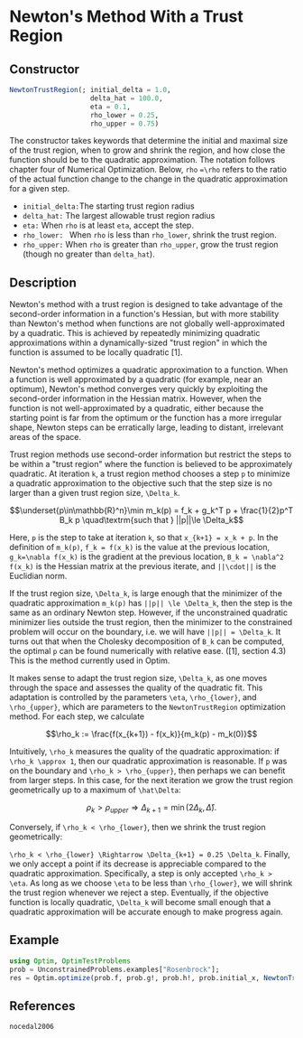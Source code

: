 # Newton's Method With a Trust Region
## Constructor
```julia
NewtonTrustRegion(; initial_delta = 1.0,
                    delta_hat = 100.0,
                    eta = 0.1,
                    rho_lower = 0.25,
                    rho_upper = 0.75)
```

The constructor takes keywords that determine the initial and maximal size of the trust region, when to grow and shrink the region, and how close the function should be to the quadratic approximation.  The notation follows chapter four of Numerical Optimization.  Below, ```rho``` ``=\rho`` refers to the ratio of the actual function change to the change in the quadratic approximation for a given step.

* `initial_delta:`The starting trust region radius
*  `delta_hat:` The largest allowable trust region radius
*  `eta:` When ```rho``` is at least ```eta```, accept the step.
*  `rho_lower: ` When ```rho``` is less than ```rho_lower```, shrink the trust region.
*  `rho_upper:` When ```rho``` is greater than ```rho_upper```, grow the trust region (though no greater than ```delta_hat```).

## Description
Newton's method with a trust region is designed to take advantage of the second-order information in a function's Hessian, but with more stability than Newton's method when functions are not globally well-approximated by a quadratic.  This is achieved by repeatedly minimizing quadratic approximations within a dynamically-sized "trust region" in which the function is assumed to be locally quadratic [1].

Newton's method optimizes a quadratic approximation to a function.  When a function is well approximated by a quadratic (for example, near an optimum), Newton's method converges very quickly by exploiting the second-order information in the Hessian matrix.  However, when the function is not well-approximated by a quadratic, either because the starting point is far from the optimum or the function has a more irregular shape, Newton steps can be erratically large, leading to distant, irrelevant areas of the space.

Trust region methods use second-order information but restrict the steps to be within a "trust region" where the function is believed to be approximately quadratic.  At iteration ``k``, a trust region method chooses a step ``p`` to minimize a quadratic approximation to the objective such that the step size is no larger than a given trust region size, ``\Delta_k``.

```math
\underset{p\in\mathbb{R}^n}\min m_k(p) = f_k + g_k^T p + \frac{1}{2}p^T B_k p \quad\textrm{such that } ||p||\le \Delta_k
```

Here, ``p`` is the step to take at iteration ``k``, so that ``x_{k+1} = x_k + p``.   In the definition of ``m_k(p)``, ``f_k = f(x_k)`` is the value at the previous location, ``g_k=\nabla f(x_k)`` is the gradient at the previous location, ``B_k = \nabla^2 f(x_k)`` is the Hessian matrix at the previous iterate, and ``||\cdot||`` is the Euclidian norm.

If the trust region size, ``\Delta_k``, is large enough that the minimizer of the quadratic approximation ``m_k(p)`` has ``||p|| \le \Delta_k``, then the step is the same as an ordinary Newton step.  However, if the unconstrained quadratic minimizer lies outside the trust region, then the minimizer to the constrained problem will occur on the boundary, i.e. we will have ``||p|| = \Delta_k``.  It turns out that when the Cholesky decomposition of ``B_k`` can be computed, the optimal ``p`` can be found numerically with relative ease.  ([1], section 4.3)  This is the method currently used in Optim.

It makes sense to adapt the trust region size, ``\Delta_k``, as one moves through the space and assesses the quality of the quadratic fit.  This adaptation is controlled by the parameters ``\eta``, ``\rho_{lower}``, and ``\rho_{upper}``, which are parameters to the ```NewtonTrustRegion``` optimization method.  For each step, we calculate

```math
\rho_k := \frac{f(x_{k+1}) - f(x_k)}{m_k(p) - m_k(0)}
```

Intuitively, ``\rho_k`` measures the quality of the quadratic approximation: if ``\rho_k \approx 1``, then our quadratic approximation is reasonable.  If  ``p`` was on the boundary and ``\rho_k > \rho_{upper}``, then perhaps we can benefit from larger steps.  In this case, for the next iteration we grow the trust region geometrically up to a maximum of ``\hat\Delta``:

```math
\rho_k > \rho_{upper} \Rightarrow \Delta_{k+1} = \min(2 \Delta_k, \hat\Delta).
```

Conversely, if ``\rho_k < \rho_{lower}``, then we shrink the trust region geometrically:

``\rho_k < \rho_{lower} \Rightarrow \Delta_{k+1} = 0.25 \Delta_k``.
Finally, we only accept a point if its decrease is appreciable compared to the quadratic approximation.  Specifically, a step is only accepted ``\rho_k > \eta``.  As long as we choose ``\eta`` to be less than ``\rho_{lower}``, we will shrink the trust region whenever we reject a step.  Eventually, if the objective function is locally quadratic, ``\Delta_k`` will become small enough that a quadratic approximation will be accurate enough to make progress again.

## Example

```julia
using Optim, OptimTestProblems
prob = UnconstrainedProblems.examples["Rosenbrock"];
res = Optim.optimize(prob.f, prob.g!, prob.h!, prob.initial_x, NewtonTrustRegion())
```

## References

```@bibliography
nocedal2006
```

